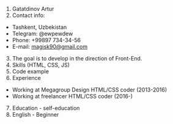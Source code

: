 1. Gatatdinov Artur
2. Contact info:
  * Tashkent, Uzbekistan
  * Telegram: @ewpewdew
  * Phone: +99897 734-34-56
  * E-mail: magisk90@gmail.com
3. The goal is to develop in the direction of Front-End.
4. Skills (HTML, CSS, JS)
5. Code example
6. Experience
  * Working at Megagroup Design HTML/CSS coder (2013-2016)
  * Working at freelancer HTML/CSS coder (2016-)
7. Education - self-education
8. English - Beginner
